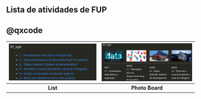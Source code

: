 ## Lista de atividades de FUP
## @qxcode

[![](config/list.png)](categorias.md#qxcode) | [![](config/view.png)](photo_board.md#qxcode) 
:-:|:-:
**List** | **Photo Board**


